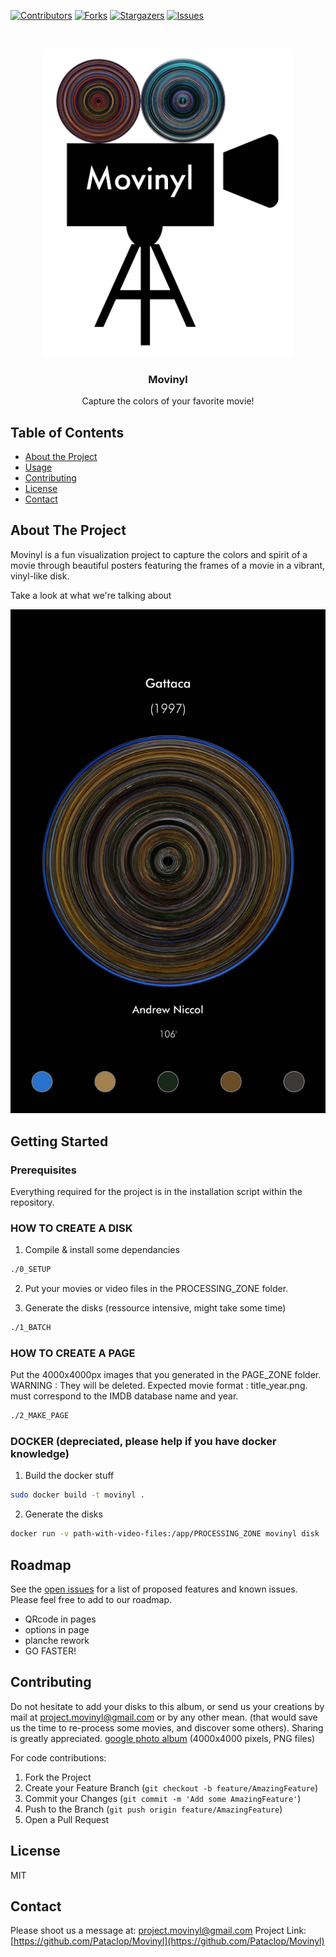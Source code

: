 <!-- PROJECT SHIELDS -->
<!--
*** I'm using markdown "reference style" links for readability.
*** Reference links are enclosed in brackets [ ] instead of parentheses ( ).
*** See the bottom of this document for the declaration of the reference variables
*** for contributors-url, forks-url, etc. This is an optional, concise syntax you may use.
*** https://www.markdownguide.org/basic-syntax/#reference-style-links
-->
[![Contributors][contributors-shield]][contributors-url]
[![Forks][forks-shield]][forks-url]
[![Stargazers][stars-shield]][stars-url]
[![Issues][issues-shield]][issues-url]

<!-- PROJECT LOGO -->
<br />
<p align="center">
  <a href="https://github.com/Pataclop/Movinyl">
    <img src="/logos/movinyl_logo_square_bold.png" alt="Logo" width="400">
  </a>

  <h3 align="center">Movinyl</h3>

  <p align="center">
    Capture the colors of your favorite movie!

  </p>
</p>



<!-- TABLE OF CONTENTS -->
## Table of Contents

* [About the Project](#about-the-project)
* [Usage](#usage)
* [Contributing](#contributing)
* [License](#license)
* [Contact](#contact)



<!-- ABOUT THE PROJECT -->
## About The Project

Movinyl is a fun visualization project to capture the colors and spirit of a movie through beautiful posters featuring the frames of a movie in a vibrant, vinyl-like disk.

Take a look at what we're talking about
 
![Example Result](https://github.com/Pataclop/Movinyl/blob/master/example_img/3.jpg)

<!-- GETTING STARTED -->
## Getting Started

### Prerequisites

Everything required for the project is in the installation script within the repository.

### HOW TO CREATE A DISK


1. Compile & install some dependancies 
```sh
./0_SETUP
```
2. Put your movies or video files in the PROCESSING_ZONE folder.

3. Generate the disks (ressource intensive, might take some time)

```sh
./1_BATCH
```

### HOW TO CREATE A PAGE

Put the 4000x4000px images that you generated in the PAGE_ZONE folder. WARNING : They will be deleted. Expected movie format : title_year.png. must correspond to the IMDB database name and year.
```sh
./2_MAKE_PAGE
```

### DOCKER (depreciated, please help if you have docker knowledge) 

1. Build the docker stuff

```sh
sudo docker build -t movinyl .
```
2. Generate the disks

```sh
docker run -v path-with-video-files:/app/PROCESSING_ZONE movinyl disk
```



<!-- ROADMAP -->
## Roadmap

See the [open issues](https://github.com/Pataclop/Movinyl/issues) for a list of proposed features and known issues. Please feel free to add to our roadmap. 
* QRcode in pages 
* options in page
* planche rework
* GO FASTER!

<!-- CONTRIBUTING -->
## Contributing

Do not hesitate to add your disks to this album, or send us your creations by mail at project.movinyl@gmail.com or by any other mean. (that would save us the time to re-process some movies, and discover some others).
Sharing is greatly appreciated. 
[google photo album](https://photos.app.goo.gl/TtnD8yMPEKirk46R6)
(4000x4000 pixels, PNG files)


For code contributions: 

1. Fork the Project
2. Create your Feature Branch (`git checkout -b feature/AmazingFeature`)
3. Commit your Changes (`git commit -m 'Add some AmazingFeature'`)
4. Push to the Branch (`git push origin feature/AmazingFeature`)
5. Open a Pull Request

<!-- LICENSE -->
## License

MIT
<!-- CONTACT -->
## Contact

Please shoot us a message at: project.movinyl@gmail.com
Project Link: [https://github.com/Pataclop/Movinyl](https://github.com/Pataclop/Movinyl)


<!-- MARKDOWN LINKS & IMAGES -->
<!-- https://www.markdownguide.org/basic-syntax/#reference-style-links -->
[contributors-shield]: https://img.shields.io/github/contributors/Pataclop/Movinyl.svg?style=flat-square
[contributors-url]: https://github.com/Pataclop/Movinyl/graphs/contributors
[forks-shield]: https://img.shields.io/github/forks/Pataclop/Movinyl.svg?style=flat-square
[forks-url]: https://github.com/Pataclop/Movinyl/network/members
[stars-shield]: https://img.shields.io/github/stars/Pataclop/Movinyl.svg?style=flat-square
[stars-url]: https://github.com/Pataclop/Movinyl/stargazers
[issues-shield]: https://img.shields.io/github/issues/Pataclop/Movinyl.svg?style=flat-square
[issues-url]: https://github.com/Pataclop/Movinyl/issues
[license-shield]: https://img.shields.io/github/license/Pataclop/Movinyl.svg?style=flat-square
[license-url]: https://github.com/Pataclop/Movinyl/blob/master/LICENSE.txt
